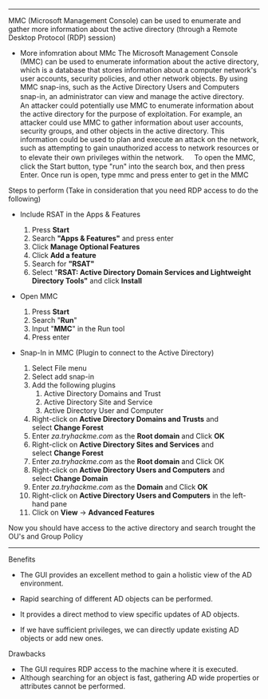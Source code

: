 --- ---

MMC (Microsoft Management Console) can be used to enumerate and gather more information about the active directory (through a Remote Desktop Protocol (RDP) session)

- More infomration about MMc
	The Microsoft Management Console (MMC) can be used to enumerate information about the active directory, which is a database that stores information about a computer network's user accounts, security policies, and other network objects. By using MMC snap-ins, such as the Active Directory Users and Computers snap-in, an administrator can view and manage the active directory.
	ㅤ
	An attacker could potentially use MMC to enumerate information about the active directory for the purpose of exploitation. For example, an attacker could use MMC to gather information about user accounts, security groups, and other objects in the active directory. This information could be used to plan and execute an attack on the network, such as attempting to gain unauthorized access to network resources or to elevate their own privileges within the network.
	ㅤ
	To open the MMC, click the Start button, type "run" into the search box, and then press Enter. Once run is open, type mmc and press enter to get in the MMC


Steps to perform (Take in consideration that you need RDP access to do the following)

- Include RSAT in the Apps & Features
	1.  Press **Start**
	2.  Search **"Apps & Features"** and press enter
	3.  Click **Manage Optional Features**
	4.  Click **Add a feature**
	5.  Search for **"RSAT"**
	6.  Select "**RSAT: Active Directory Domain Services and Lightweight Directory Tools"** and click **Install**

- Open MMC
	1. Press **Start**
	2. Search "**Run**"
	3. Input "**MMC**" in the Run tool
	4. Press enter

- Snap-In in MMC (Plugin to connect to the Active Directory)
	1. Select File menu
	2. Select add snap-in
	3. Add the following plugins
		1. Active Directory Domains and Trust
		2. Active Directory Site and Service
		3. Active Directory User and Computer
	4.  Right-click on **Active Directory Domains and Trusts** and select **Change Forest**
	5.  Enter _za.tryhackme.com_ as the **Root domain** and Click **OK**
	6.  Right-click on **Active Directory Sites and Services** and select **Change Forest**
	7.  Enter _za.tryhackme.com_ as the **Root domain** and Click OK
	8.  Right-click on **Active Directory Users and Computers** and select **Change Domain**
	9.  Enter _za.tryhackme.com_ as the **Domain** and Click **OK**
	10. Right-click on **Active Directory Users and Computers** in the left-hand pane  
	11. Click on **View** -> **Advanced Features**

Now you should have access to the active directory and search trought the OU's and Group Policy

---

Benefits

-   The GUI provides an excellent method to gain a holistic view of the AD environment.
-   Rapid searching of different AD objects can be performed.  
    
-   It provides a direct method to view specific updates of AD objects.
-   If we have sufficient privileges, we can directly update existing AD objects or add new ones.

Drawbacks

-   The GUI requires RDP access to the machine where it is executed.
-   Although searching for an object is fast, gathering AD wide properties or attributes cannot be performed.